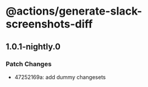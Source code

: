 # @actions/generate-slack-screenshots-diff

## 1.0.1-nightly.0

### Patch Changes

- 47252169a: add dummy changesets
